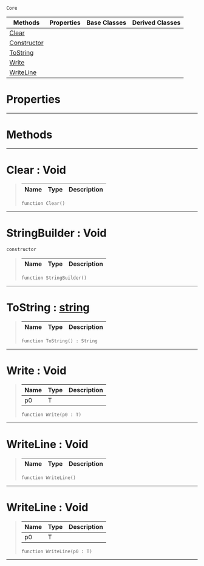  `Core`

|Methods|Properties|Base Classes|Derived Classes|
|---|---|---|---|
|[ Clear](https://github.com/ZilchEngine/ZilchDocs/blob/master/code_reference/nada_base_types/stringbuilder.md#clear-void)| | | |
|[ Constructor](https://github.com/ZilchEngine/ZilchDocs/blob/master/code_reference/nada_base_types/stringbuilder.md#stringbuilder-void)| | | |
|[ ToString](https://github.com/ZilchEngine/ZilchDocs/blob/master/code_reference/nada_base_types/stringbuilder.md#tostring-zilch-engine-doc)| | | |
|[ Write](https://github.com/ZilchEngine/ZilchDocs/blob/master/code_reference/nada_base_types/stringbuilder.md#write-void)| | | |
|[ WriteLine](https://github.com/ZilchEngine/ZilchDocs/blob/master/code_reference/nada_base_types/stringbuilder.md#writeline-void)| | | |


 #  Properties


---  
 #  Methods


---  
 #  Clear : Void

> 
> |Name|Type|Description|
> |---|---|---|
> ``` lang=cpp, name=Nada
> function Clear()
> ``` 


---  
 #  StringBuilder : Void

 `constructor`

> 
> |Name|Type|Description|
> |---|---|---|
> ``` lang=cpp, name=Nada
> function StringBuilder()
> ``` 


---  
 #  ToString : [string](https://github.com/ZilchEngine/ZilchDocs/blob/master/code_reference/nada_base_types/string.md)

> 
> |Name|Type|Description|
> |---|---|---|
> ``` lang=cpp, name=Nada
> function ToString() : String
> ``` 


---  
 #  Write : Void

> 
> |Name|Type|Description|
> |---|---|---|
> |p0|T| |
> ``` lang=cpp, name=Nada
> function Write(p0 : T)
> ``` 


---  
 #  WriteLine : Void

> 
> |Name|Type|Description|
> |---|---|---|
> ``` lang=cpp, name=Nada
> function WriteLine()
> ``` 


---  
 #  WriteLine : Void

> 
> |Name|Type|Description|
> |---|---|---|
> |p0|T| |
> ``` lang=cpp, name=Nada
> function WriteLine(p0 : T)
> ``` 


---  
 

 